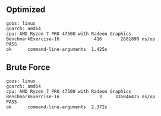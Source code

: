 Optimized
---------

```
goos: linux
goarch: amd64
cpu: AMD Ryzen 7 PRO 4750U with Radeon Graphics
BenchmarkExercise-16             416	   2681890 ns/op
PASS
ok      command-line-arguments	1.425s
```


Brute Force
-----------
```
goos: linux
goarch: amd64
cpu: AMD Ryzen 7 PRO 4750U with Radeon Graphics
BenchmarkExercise-16               3	 335846415 ns/op
PASS
ok      command-line-arguments	2.372s
```
